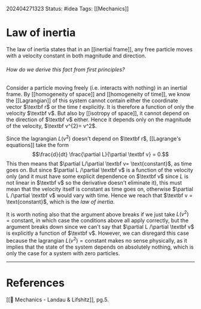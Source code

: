 202404271323
Status: #idea
Tags: [[Mechanics]]

# Law of inertia

The law of inertia states that in an [[inertial frame]], any free particle moves with a velocity constant in both magnitude and direction.

###### How do we derive this fact from first principles?
Consider a particle moving freely (i.e. interacts with nothing) in an inertial frame. By [[homogeneity of space]] and [[homogeneity of time]], we know the [[Lagrangian]] of this system cannot contain either the coordinate vector $\textbf r$ or the time $t$ explicitly. It is therefore a function of only the velocity $\textbf v$. But also by [[isotropy of space]], it cannot depend on the direction of $\textbf v$ either. Hence it depends only on the magnitude of the velocity, $\textbf v^{2}= v^2$.

Since the lagrangian $L(v^2)$ doesn't depend on $\textbf r$, [[Lagrange's equations]] take the form
$$\frac{d}{dt} \frac{\partial L}{\partial \textbf v} = 0.$$
This then means that $\partial L/\partial \textbf v= \text{constant}$, as time goes on. But since $\partial L /\partial \textbf v$ is a function of the velocity only (and it must have some explicit dependence on $\textbf v$ since $L$ is not linear in $\textbf v$ so the derivative doesn't eliminate it), this must mean that the velocity itself is constant as time goes on, otherwise $\partial L /\partial \textbf v$ would vary with time. Hence we reach that $\textbf v = \text{constant}$, which is the *law of inertia*.

It is worth noting also that the argument above breaks if we just take $L(v^{2}) = \text{constant}$, in which case the conditions above all apply correctly, but the argument breaks down since we can't say that $\partial L /\partial \textbf v$ is explicitly a function of $\textbf v$. However, we can disregard this case because the lagrangian $L(v^{2})=\text{constant}$ makes no sense physically, as it implies that the state of the system depends on absolutely nothing, which is only the case for a system with zero particles.

___
# References
[[📕 Mechanics - Landau & Lifshitz]], pg.5.